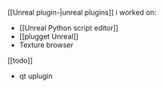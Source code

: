 [[Unreal plugin-|unreal plugins]] i worked on:
- [[Unreal Python script editor]]
- [[plugget Unreal]]
- Texture browser 

[[todo]] 
- qt uplugin